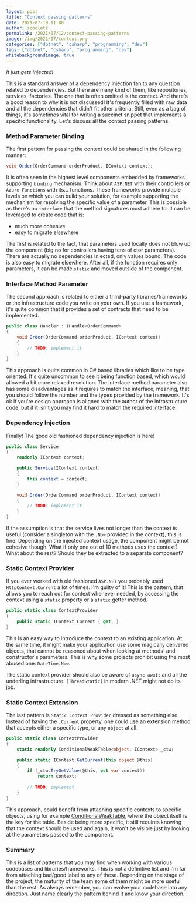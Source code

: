 ```yaml
---
layout: post
title: "Context passing patterns"
date: 2021-07-19 11:00
author: scooletz
permalink: /2021/07/12/context-passing-patterns
image: /img/2021/07/context.png
categories: ["dotnet", "csharp", "programming", "dev"]
tags: ["dotnet", "csharp", "programming", "dev"]
whitebackgroundimage: true
---
```


_It just gets injected!_

This is a standard answer of a dependency injection fan to any question related to dependencies. But there are many kind of them, like repositories, services, factories. The one that is often omitted is the context. And there's a good reason to why it is not discussed! It's frequently filled with raw data and all the dependencies that didn't fit other criteria. Still, even as a bag of things, it's sometimes vital for writing a succinct snippet that implements a specific functionality. Let's discuss all the context passing patterns.

### Method Parameter Binding

The first pattern for passing the context could be shared in the following manner:

```csharp
void Order(OrderCommand orderProduct, IContext context);
```

It is often seen in the highest level components embedded by frameworks supporting `binding` mechanism. Think about `ASP.NET` with their controllers or `Azure Functions` with its... functions. These frameworks provide multiple levels on which you can build your solution, for example supporting the mechanism for resolving the specific value of a parameter. This is possible as there's no `interface` that the method signatures must adhere to. It can be leveraged to create code that is:

- much more cohesive
- easy to migrate elsewhere

The first is related to the fact, that parameters used locally does not blow up the component (big no for controllers having tens of ctor parameters). There are actually no dependencies injected, only values bound. The code is also easy to migrate elsewhere. After all, if the function requires only parameters, it can be made `static` and moved outside of the component.

### Interface Method Parameter

The second approach is related to either a third-party libraries/frameworks or the infrastructure code you write on your own. If you use a framework, it's quite common that it provides a set of contracts that need to be implemented.

```csharp
public class Handler : IHandle<OrderCommand>
{
    void Order(OrderCommand orderProduct, IContext context)
    { 
        // TODO: implement it
    }
}
```

This approach is quite common in C&#35; based libraries which like to be type oriented. It's quite uncommon to see it being function based, which would allowed a bit more relaxed resolution. The interface method parameter also has some disadvantages as it requires to match the interface, meaning, that you should follow the number and the types provided by the framework. It's ok if you're design approach is aligned with the author of the infrastructure code, but if it isn't you may find it hard to match the required interface.

### Dependency Injection

Finally! The good old fashioned dependency injection is here!

```csharp
public class Service
{
    readonly IContext context;

    public Service(IContext context)
    {
        this.context = context;
    }

    void Order(OrderCommand orderProduct, IContext context)
    { 
        // TODO: implement it
    }
}
```

If the assumption is that the service lives not longer than the context is useful (consider a singleton with the `.Now` provided in the context), this is fine. Depending on the injected context usage, the component might be not cohesive though. What if only one out of 10 methods uses the context? What about the rest? Should they be extracted to a separate component?

### Static Context Provider

If you ever worked with old fashioned `ASP.NET` you probably used `HttpContext.Current` a lot of times. I'm guilty of it! This is the pattern, that allows you to reach out for context whenever needed, by accessing the context using a `static` property or a `static` getter method.

```csharp
public static class ContextProvider
{
    public static IContext Current { get; }
}
```

This is an easy way to introduce the context to an existing application. At the same time, it might make your application use some magically delivered objects, that cannot be reasoned about when looking at methods' and constructor's parameters. This is why some projects prohibit using the most abused one: `DateTime.Now`.

The static context provider should also be aware of `async await` and all the underling infrastructure. `[ThreadStatic]` in modern .NET might not do its job.

### Static Context Extension

The last pattern is `Static Context Provider` dressed as something else. Instead of having the `.Current` property, one could use an extension method that accepts either a specific type, or any `object` at all.

```csharp
public static class ContextProvider
{
    static readonly ConditionalWeakTable<object, IContext> _ctw;

    public static IContext GetCurrent(this object @this)
    {
        if (_ctw.TryGetValue(@this, out var context))
            return context;
        
        // TODO: implement
    }
}
```

This approach, could benefit from attaching specific contexts to specific objects, using for example [ConditionalWeakTable](https://docs.microsoft.com/en-us/dotnet/api/system.runtime.compilerservices.conditionalweaktable-2?view=net-5.0), where the object itself is the key for the table. Beside being more specific, it still requires knowing that the context should be used and again, it won't be visible just by looking at the parameters passed to the component.

### Summary

This is a list of patterns that you may find when working with various codebases and libraries/frameworks. This is not a definitive list and I'm far from attaching bad/good label to any of these. Depending on the stage of the project, the maturity of the team some of them might be more useful than the rest. As always remember, you can evolve your codebase into any direction. Just name clearly the pattern behind it and know your direction.
